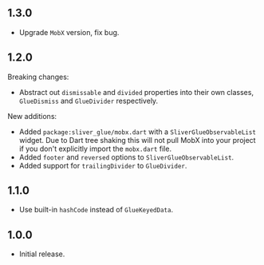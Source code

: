 ## 1.3.0

- Upgrade `MobX` version, fix bug.

## 1.2.0

Breaking changes:

* Abstract out `dismissable` and `divided` properties
into their own classes, `GlueDismiss` and `GlueDivider`
respectively.

New additions:

* Added `package:sliver_glue/mobx.dart` with a
`SliverGlueObservableList` widget. Due to Dart tree shaking
this will not pull MobX into your project if you don't
explicitly import the `mobx.dart` file.
* Added `footer` and `reversed` options to `SliverGlueObservableList`.
* Added support for `trailingDivider` to `GlueDivider`.

## 1.1.0

* Use built-in `hashCode` instead of `GlueKeyedData`.

## 1.0.0

* Initial release.
